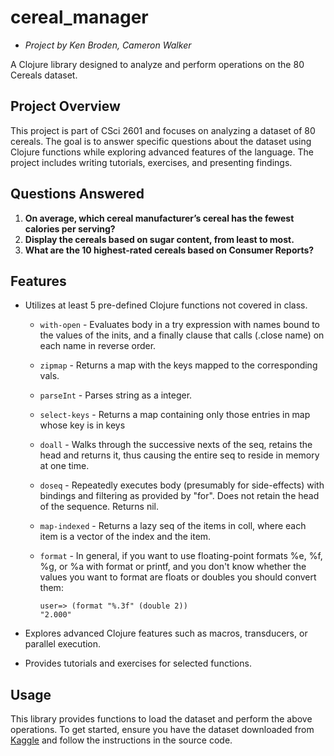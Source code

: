 # cereal_manager

- *Project by Ken Broden, Cameron Walker*

A Clojure library designed to analyze and perform operations on the 80 Cereals dataset.

## Project Overview

This project is part of CSci 2601 and focuses on analyzing a dataset of 80 cereals. The goal is to answer specific questions about the dataset using Clojure functions while exploring advanced features of the language. The project includes writing tutorials, exercises, and presenting findings.

## Questions Answered

1. **On average, which cereal manufacturer’s cereal has the fewest calories per serving?**
2. **Display the cereals based on sugar content, from least to most.**
3. **What are the 10 highest-rated cereals based on Consumer Reports?**

## Features

- Utilizes at least 5 pre-defined Clojure functions not covered in class.
  - `with-open` - Evaluates body in a try expression with names bound to the values of the inits, and a finally clause that calls (.close name) on each name in reverse order.
  - `zipmap` - Returns a map with the keys mapped to the corresponding vals.
  - `parseInt` - Parses string as a integer.
  - `select-keys` - Returns a map containing only those entries in map whose key is in keys
  - `doall` - Walks through the successive nexts of the seq, retains the head and returns it, thus causing the entire seq to reside in memory at one time.
  - `doseq` - Repeatedly executes body (presumably for side-effects) with bindings and filtering as provided by "for".  Does not retain the head of the sequence. Returns nil.
  - `map-indexed` - Returns a lazy seq of the items in coll, where each item is a vector of the index and the item.
  - `format` - In general, if you want to use floating-point formats %e, %f, %g, or %a with format or printf, and you don't know whether the values you want to format are floats or doubles you should convert them:

    ```console
    user=> (format "%.3f" (double 2))
    "2.000"
    ```

- Explores advanced Clojure features such as macros, transducers, or parallel execution.
- Provides tutorials and exercises for selected functions.

## Usage

This library provides functions to load the dataset and perform the above operations. To get started, ensure you have the dataset downloaded from [Kaggle](https://www.kaggle.com/datasets/crawford/80-cereals?resource=download) and follow the instructions in the source code.

